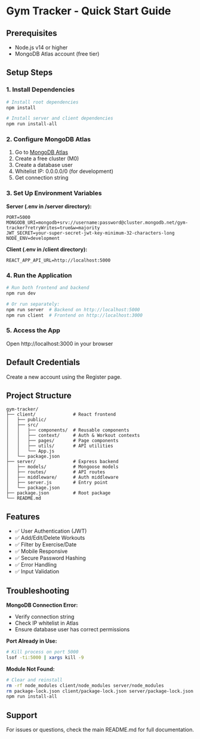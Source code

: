 # Gym Tracker - Quick Start Guide

## Prerequisites

- Node.js v14 or higher
- MongoDB Atlas account (free tier)

## Setup Steps

### 1. Install Dependencies

```bash
# Install root dependencies
npm install

# Install server and client dependencies
npm run install-all
```

### 2. Configure MongoDB Atlas

1. Go to [MongoDB Atlas](https://www.mongodb.com/cloud/atlas)
2. Create a free cluster (M0)
3. Create a database user
4. Whitelist IP: 0.0.0.0/0 (for development)
5. Get connection string

### 3. Set Up Environment Variables

**Server (.env in /server directory):**

```env
PORT=5000
MONGODB_URI=mongodb+srv://username:password@cluster.mongodb.net/gym-tracker?retryWrites=true&w=majority
JWT_SECRET=your-super-secret-jwt-key-minimum-32-characters-long
NODE_ENV=development
```

**Client (.env in /client directory):**

```env
REACT_APP_API_URL=http://localhost:5000
```

### 4. Run the Application

```bash
# Run both frontend and backend
npm run dev

# Or run separately:
npm run server  # Backend on http://localhost:5000
npm run client  # Frontend on http://localhost:3000
```

### 5. Access the App

Open http://localhost:3000 in your browser

## Default Credentials

Create a new account using the Register page.

## Project Structure

```
gym-tracker/
├── client/              # React frontend
│   ├── public/
│   ├── src/
│   │   ├── components/  # Reusable components
│   │   ├── context/     # Auth & Workout contexts
│   │   ├── pages/       # Page components
│   │   ├── utils/       # API utilities
│   │   └── App.js
│   └── package.json
├── server/              # Express backend
│   ├── models/          # Mongoose models
│   ├── routes/          # API routes
│   ├── middleware/      # Auth middleware
│   ├── server.js        # Entry point
│   └── package.json
├── package.json         # Root package
└── README.md
```

## Features

- ✅ User Authentication (JWT)
- ✅ Add/Edit/Delete Workouts
- ✅ Filter by Exercise/Date
- ✅ Mobile Responsive
- ✅ Secure Password Hashing
- ✅ Error Handling
- ✅ Input Validation

## Troubleshooting

**MongoDB Connection Error:**
- Verify connection string
- Check IP whitelist in Atlas
- Ensure database user has correct permissions

**Port Already in Use:**
```bash
# Kill process on port 5000
lsof -ti:5000 | xargs kill -9
```

**Module Not Found:**
```bash
# Clear and reinstall
rm -rf node_modules client/node_modules server/node_modules
rm package-lock.json client/package-lock.json server/package-lock.json
npm run install-all
```

## Support

For issues or questions, check the main README.md for full documentation.
